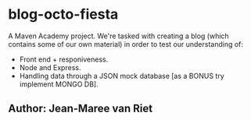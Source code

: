 # blog-octo-fiesta
A Maven Academy project.
We're tasked with creating a blog (which contains some of our own material) in order to test our understanding of:
  - Front end + responiveness.
  - Node and Express.
  - Handling data through a JSON mock database [as a BONUS try implement MONGO DB].
 
 ## Author: Jean-Maree van Riet
